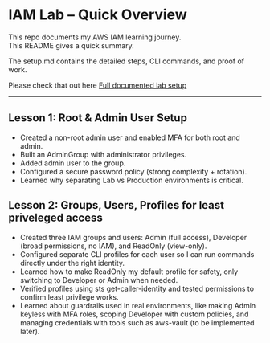 # IAM Lab – Quick Overview

This repo documents my AWS IAM learning journey.  
This README gives a quick summary.

The setup.md contains the detailed steps, CLI commands, and proof of work.  

Please check that out here [Full documented lab setup](https://github.com/ryanleott1441/aws-labs/blob/main/phase-1/iam-mastery/docs/lab-setup.md)

---

## Lesson 1: Root & Admin User Setup
- Created a non-root admin user and enabled MFA for both root and admin.
- Built an AdminGroup with administrator privileges.
- Added admin user to the group.
- Configured a secure password policy (strong complexity + rotation).
- Learned why separating Lab vs Production environments is critical.

## Lesson 2: Groups, Users, Profiles for least priveleged access
- Created three IAM groups and users: Admin (full access), Developer (broad permissions, no IAM), and ReadOnly (view-only).
- Configured separate CLI profiles for each user so I can run commands directly under the right identity.
- Learned how to make ReadOnly my default profile for safety, only switching to Developer or Admin when needed.
- Verified profiles using sts get-caller-identity and tested permissions to confirm least privilege works.
- Learned about guardrails used in real environments, like making Admin keyless with MFA roles, scoping Developer with custom   policies, and managing credentials with tools such as aws-vault (to be implemented later).